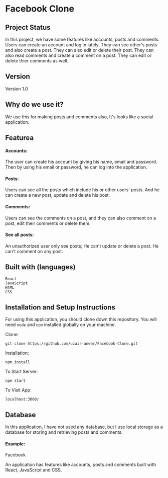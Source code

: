 # Facebook Clone

## Project Status

In this project, we have some features like accounts, posts and comments. Users can create an account and log in lately. They can see other's posts and also create a post. They can also edit or delete their post. They can also read comments and create a comment on a post. They can edit or delete thier comments as well.

## Version

Version 1.0

## Why do we use it?

We use this for making posts and comments also, It's looks like a social application.

## Featurea

#### Accounts:

The user can create his account by giving his name, email and password. Then by using his email or password, he can log into the application.

#### Posts:

Users can see all the posts which include his or other users' posts. And he can create a new post, update and delete his post.

#### Comments:

Users can see the comments on a post, and they can also comment on a post, edit their comments or delete them.

#### See all posts:

An unauthorized user only see posts; He can't update or delete a post. He can't comment on any post.

## Built with (languages)

    React
    JavaScript
    HTML
    CSS

## Installation and Setup Instructions

For using this application, you should clone down this repository. You will need `node` and `npm` installed globally on your machine.

Clone:

`git clone https://github.com/uzair-anwar/Facebook-Clone.git`

Installation:

`npm install`

To Start Server:

`npm start`

To Visit App:

`localhost:3000/`

## Database

In this application, I have not used any database, but I use local storage as a database for storing and retrieving posts and comments.

#### Example:

Facebook

An application has features like accounts, posts and comments built with React, JavaScript and CSS.
